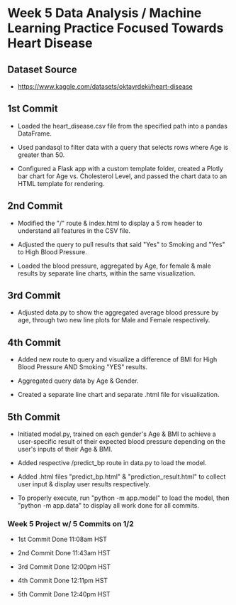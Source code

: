 # Week 5 Data Analysis / Machine Learning Practice Focused Towards Heart Disease

## Dataset Source

- https://www.kaggle.com/datasets/oktayrdeki/heart-disease

## 1st Commit

- Loaded the heart_disease.csv file from the specified path into a pandas DataFrame.

- Used pandasql to filter data with a query that selects rows where Age is greater than 50.

- Configured a Flask app with a custom template folder, created a Plotly bar chart for Age vs. Cholesterol Level, and passed the chart data to an HTML template for rendering.

## 2nd Commit

- Modified the "/" route & index.html to display a 5 row header to understand all features in the CSV file.

- Adjusted the query to pull results that said "Yes"  to Smoking and "Yes" to High Blood Pressure.

- Loaded the blood pressure, aggregated by Age, for female & male results by separate line charts, within the same visualization.

## 3rd Commit

- Adjusted data.py to show the aggregated average blood pressure by age, through two new line plots for Male and Female respectively.

## 4th Commit

- Added new route to query and visualize a difference of BMI for High Blood Pressure AND Smoking "YES" results.

- Aggregated query data by Age & Gender.

- Created a separate line chart and separate .html file for visualization.

## 5th Commit

- Initiated model.py, trained on each gender's Age & BMI to achieve a user-specific result of their expected blood pressure depending on the user's inputs of their Age & BMI.

- Added respective /predict_bp route in data.py to load the model.

- Added .html files "predict_bp.html" & "prediction_result.html" to collect user input & display user results respectively.

- To properly execute, run "python -m app.model" to load the model, then "python -m app.data" to display all work done for all commits.

### Week 5 Project w/ 5 Commits on 1/2

- 1st Commit Done 11:08am HST

- 2nd Commit Done 11:43am HST

- 3rd Commit Done 12:00pm HST

- 4th Commit Done 12:11pm HST

- 5th Commit Done 12:40pm HST
